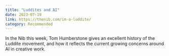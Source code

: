 ```yaml
---
title: "Luddites and AI"
date: 2023-07-19
link: https://thenib.com/im-a-luddite/
category: Recommended
---
```

In the Nib this week, Tom Humberstone gives an excellent history of the Luddite movement, and how it reflects the current growing concerns around AI in creative work.
